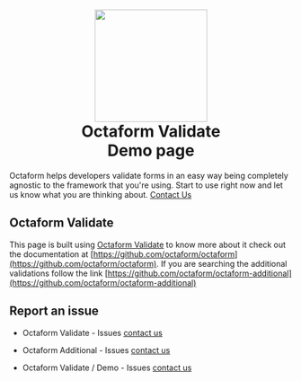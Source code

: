 <h1 align="center">
  <div align="center">
    <img src="https://avatars2.githubusercontent.com/u/37938941?s=400&u=b7a61cbf6b9686cb78d50258213b256159dbb7af&v=4" height="200" width="200"/>
  </div>
  <div align="center">
    Octaform Validate
    <br />Demo page
  </div>
</h1>

Octaform helps developers validate forms in an easy way being completely agnostic to the framework that you're using. Start to use right now and let us know what you are thinking about. [Contact Us](https://github.com/octaform/octaform/issues)

## Octaform Validate
This page is built using [Octaform Validate](https://github.com/octaform/octaform) to know more about it check out the documentation at [https://github.com/octaform/octaform](https://github.com/octaform/octaform). If you are searching the additional validations follow the link [https://github.com/octaform/octaform-additional](https://github.com/octaform/octaform-additional)

## Report an issue
- Octaform Validate - Issues [contact us](https://github.com/octaform/octaform/issues)

- Octaform Additional - Issues [contact us](https://github.com/octaform/octaform-additional/issues)

- Octaform Validate / Demo - Issues [contact us](https://github.com/octaform/demo/issues)
